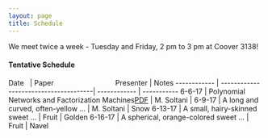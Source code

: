 ```yaml
---
layout: page
title: Schedule
---
```


<p class="message">
  We meet twice a week - Tuesday and Friday, 2 pm to 3 pm at Coover 3138! 
</p>

#### Tentative Schedule


Date    | Paper                               Presenter    | Notes
------------ | --------------------------------------| ------------ | -----------
6-6-17    | Polynomial Networks and Factorization Machines[PDF](https://arxiv.org/pdf/1607.08810.pdf) | M. Soltani   | 
6-9-17    | A long and curved, often-yellow ...   | M. Soltani   | Snow
6-13-17   | A small, hairy-skinned sweet ...      | Fruit        | Golden
6-16-17   | A spherical, orange-colored sweet ... | Fruit        | Navel

